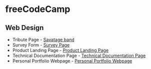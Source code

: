 # freeCodeCamp

## Web Design

- Tribute Page - [Savatage band](https://bogdannitica99.github.io/freeCodeCamp/Web%20Design/Tribute%20Page/)
- Survey Form - [Survey Page](https://bogdannitica99.github.io/freeCodeCamp/Web%20Design/Survey%20Form/)
- Product Landing Page - [Product Landing Page](https://bogdannitica99.github.io/freeCodeCamp/Web%20Design/Product%20Landing%20Page/)
- Technical Documentation Page - [Technical Documentation Page](https://bogdannitica99.github.io/freeCodeCamp/Web%20Design/Technical%20Documentation%20Page/)
- Personal Portfolio Webpage - [Personal Portfolio Webpage](https://bogdannitica99.github.io/freeCodeCamp/Web%20Design/Personal%20Portfolio%20Webpage/)
